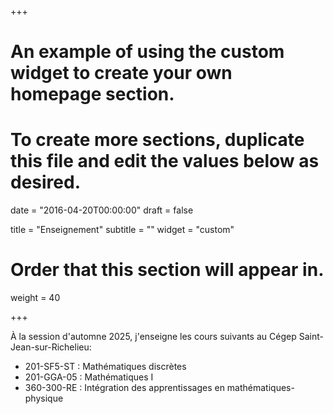+++
  # An example of using the custom widget to create your own homepage section.
  # To create more sections, duplicate this file and edit the values below as desired.
  
  date = "2016-04-20T00:00:00"
  draft = false
  
  title = "Enseignement"
  subtitle = ""
  widget = "custom"
  
  # Order that this section will appear in.
  weight = 40
  
+++

À la session d'automne 2025, j'enseigne les cours suivants au Cégep Saint-Jean-sur-Richelieu:

- 201-SF5-ST : Mathématiques discrètes
- 201-GGA-05 : Mathématiques I
- 360-300-RE : Intégration des apprentissages en mathématiques-physique

